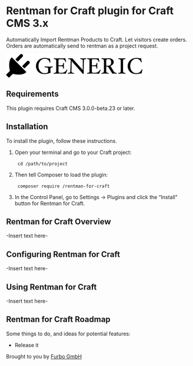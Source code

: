 # Rentman for Craft plugin for Craft CMS 3.x

Automatically Import Rentman Products to Craft. Let visitors create orders. Orders are automatically send to rentman as a project request.

![Screenshot](resources/img/plugin-logo.png)

## Requirements

This plugin requires Craft CMS 3.0.0-beta.23 or later.

## Installation

To install the plugin, follow these instructions.

1. Open your terminal and go to your Craft project:

        cd /path/to/project

2. Then tell Composer to load the plugin:

        composer require /rentman-for-craft

3. In the Control Panel, go to Settings → Plugins and click the “Install” button for Rentman for Craft.

## Rentman for Craft Overview

-Insert text here-

## Configuring Rentman for Craft

-Insert text here-

## Using Rentman for Craft

-Insert text here-

## Rentman for Craft Roadmap

Some things to do, and ideas for potential features:

* Release it

Brought to you by [Furbo GmbH](https://furbo.ch)
